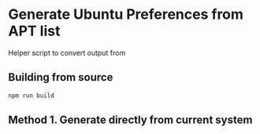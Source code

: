# Generate Ubuntu Preferences from APT list #

Helper script to convert output from 

## Building from source ##

```sh
npm run build
```

## Method 1. Generate directly from current system ##
